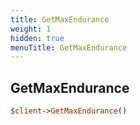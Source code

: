 ```yaml
---
title: GetMaxEndurance
weight: 1
hidden: true
menuTitle: GetMaxEndurance
---
```

## GetMaxEndurance
```perl
$client->GetMaxEndurance()
```